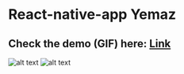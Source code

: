 # React-native-app Yemaz

## Check the demo (GIF) here: <a href="https://im4.ezgif.com/tmp/ezgif-4-964c711459.gif" target="_blank">Link</a>
![alt text](https://image.ibb.co/mUPV6J/yemaz1.jpg)
![alt text](https://mir-s3-cdn-cf.behance.net/project_modules/2800/84f6e362796007.5a9c3d1dcbe6d.jpg)
